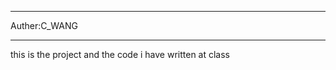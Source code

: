 *************
Auther:C_WANG
*************

this is the project and the code i have written at class

